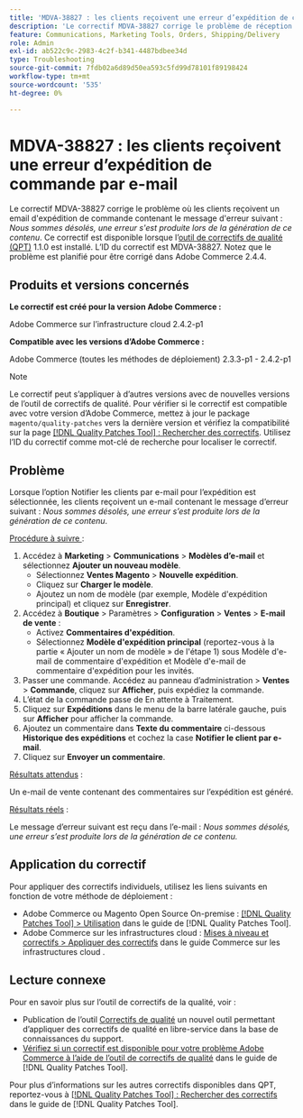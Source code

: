 ```yaml
---
title: 'MDVA-38827 : les clients reçoivent une erreur d’expédition de commande par e-mail'
description: 'Le correctif MDVA-38827 corrige le problème de réception par les clients d''un e-mail de livraison de commande contenant le message d''erreur suivant : *Nous sommes désolés, une erreur s''est produite lors de la génération de ce contenu*. Ce correctif est disponible lorsque l’outil [Outil de correctifs de la qualité (QPT)](https://experienceleague.adobe.com/fr/docs/commerce-operations/tools/quality-patches-tool/quality-patches-tool-to-self-serve-quality-patches) 1.1.0 est installé. L’ID du correctif est MDVA-38827. Notez que le problème est planifié pour être corrigé dans Adobe Commerce 2.4.4.'
feature: Communications, Marketing Tools, Orders, Shipping/Delivery
role: Admin
exl-id: ab522c9c-2983-4c2f-b341-4487bdbee34d
type: Troubleshooting
source-git-commit: 7fdb02a6d89d50ea593c5fd99d78101f89198424
workflow-type: tm+mt
source-wordcount: '535'
ht-degree: 0%

---
```


# MDVA-38827 : les clients reçoivent une erreur d’expédition de commande par e-mail

Le correctif MDVA-38827 corrige le problème où les clients reçoivent un email d&#39;expédition de commande contenant le message d&#39;erreur suivant : *Nous sommes désolés, une erreur s&#39;est produite lors de la génération de ce contenu*. Ce correctif est disponible lorsque l’[outil de correctifs de qualité (QPT)](https://experienceleague.adobe.com/fr/docs/commerce-operations/tools/quality-patches-tool/quality-patches-tool-to-self-serve-quality-patches) 1.1.0 est installé. L’ID du correctif est MDVA-38827. Notez que le problème est planifié pour être corrigé dans Adobe Commerce 2.4.4.

## Produits et versions concernés

**Le correctif est créé pour la version Adobe Commerce :**

Adobe Commerce sur l’infrastructure cloud 2.4.2-p1

**Compatible avec les versions d’Adobe Commerce :**

Adobe Commerce (toutes les méthodes de déploiement) 2.3.3-p1 - 2.4.2-p1

>[!NOTE]
>
>Le correctif peut s’appliquer à d’autres versions avec de nouvelles versions de l’outil de correctifs de qualité. Pour vérifier si le correctif est compatible avec votre version d’Adobe Commerce, mettez à jour le package `magento/quality-patches` vers la dernière version et vérifiez la compatibilité sur la page [[!DNL Quality Patches Tool] : Rechercher des correctifs](https://experienceleague.adobe.com/fr/docs/commerce-operations/tools/quality-patches-tool/quality-patches-tool-to-self-serve-quality-patches). Utilisez l’ID du correctif comme mot-clé de recherche pour localiser le correctif.

## Problème

Lorsque l’option Notifier les clients par e-mail pour l’expédition est sélectionnée, les clients reçoivent un e-mail contenant le message d’erreur suivant : *Nous sommes désolés, une erreur s’est produite lors de la génération de ce contenu*.

<u>Procédure à suivre </u> :

1. Accédez à **Marketing** > **Communications** > **Modèles d’e-mail** et sélectionnez **Ajouter un nouveau modèle**.
   * Sélectionnez **Ventes Magento** > **Nouvelle expédition**.
   * Cliquez sur **Charger le modèle**.
   * Ajoutez un nom de modèle (par exemple, Modèle d&#39;expédition principal) et cliquez sur **Enregistrer**.
1. Accédez à **Boutique** > Paramètres > **Configuration** > **Ventes** > **E-mail de vente** :
   * Activez **Commentaires d&#39;expédition**.
   * Sélectionnez **Modèle d&#39;expédition principal** (reportez-vous à la partie « Ajouter un nom de modèle » de l&#39;étape 1) sous Modèle d&#39;e-mail de commentaire d&#39;expédition et Modèle d&#39;e-mail de commentaire d&#39;expédition pour les invités.
1. Passer une commande. Accédez au panneau d’administration > **Ventes** > **Commande**, cliquez sur **Afficher**, puis expédiez la commande.
1. L’état de la commande passe de En attente à Traitement.
1. Cliquez sur **Expéditions** dans le menu de la barre latérale gauche, puis sur **Afficher** pour afficher la commande.
1. Ajoutez un commentaire dans **Texte du commentaire** ci-dessous **Historique des expéditions** et cochez la case **Notifier le client par e-mail**.
1. Cliquez sur **Envoyer un commentaire**.

<u>Résultats attendus</u> :

Un e-mail de vente contenant des commentaires sur l’expédition est généré.

<u>Résultats réels</u> :

Le message d’erreur suivant est reçu dans l’e-mail : *Nous sommes désolés, une erreur s’est produite lors de la génération de ce contenu.*

## Application du correctif

Pour appliquer des correctifs individuels, utilisez les liens suivants en fonction de votre méthode de déploiement :

* Adobe Commerce ou Magento Open Source On-premise : [[!DNL Quality Patches Tool] > Utilisation](/help/tools/quality-patches-tool/usage.md) dans le guide de [!DNL Quality Patches Tool].
* Adobe Commerce sur les infrastructures cloud : [Mises à niveau et correctifs > Appliquer des correctifs](https://experienceleague.adobe.com/docs/commerce-cloud-service/user-guide/develop/upgrade/apply-patches.html?lang=fr) dans le guide Commerce sur les infrastructures cloud .

## Lecture connexe

Pour en savoir plus sur l’outil de correctifs de la qualité, voir :

* Publication de l’outil [Correctifs de qualité](https://experienceleague.adobe.com/fr/docs/commerce-operations/tools/quality-patches-tool/quality-patches-tool-to-self-serve-quality-patches) un nouvel outil permettant d’appliquer des correctifs de qualité en libre-service dans la base de connaissances du support.
* [Vérifiez si un correctif est disponible pour votre problème Adobe Commerce à l’aide de l’outil de correctifs de qualité](/help/tools/quality-patches-tool/patches-available-in-qpt/check-patch-for-magento-issue-with-magento-quality-patches.md) dans le guide de [!DNL Quality Patches Tool].

Pour plus d’informations sur les autres correctifs disponibles dans QPT, reportez-vous à [[!DNL Quality Patches Tool] : Rechercher des correctifs](https://experienceleague.adobe.com/tools/commerce-quality-patches/index.html?lang=fr) dans le guide de [!DNL Quality Patches Tool].
